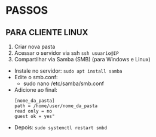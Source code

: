 # PASSOS
## PARA CLIENTE LINUX

1. Criar nova pasta
2. Acessar o servidor via ssh
  ```ssh usuario@IP```
3. Compartilhar via Samba (SMB) (para Windows e Linux)
  * Instale no servidor:
    ```sudo apt install samba```
  * Edite o smb.conf:
    - sudo nano /etc/samba/smb.conf
  * Adicione ao final:
      ```
      [nome_da_pasta]
      path = /home/user/nome_da_pasta
      read only = no
      guest ok = yes"
      ```
  * Depois:
      ```sudo systemctl restart smbd```
   
